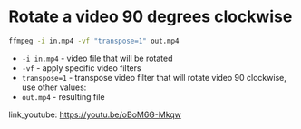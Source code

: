 # Rotate a video 90 degrees clockwise

```bash
ffmpeg -i in.mp4 -vf "transpose=1" out.mp4
```

- `-i in.mp4` - video file that will be rotated
- `-vf` - apply specific video filters
- `transpose=1` - transpose video filter that will rotate video 90 clockwise, use other values:
- `out.mp4` - resulting file


link_youtube: https://youtu.be/oBoM6G-Mkqw
